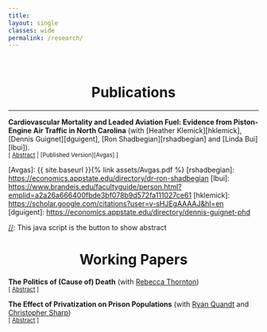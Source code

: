 ```yaml
---
title: 
layout: single
classes: wide
permalink: /research/
---
```

<br/> 


# <center> Publications </center>
- - -

**Cardiovascular Mortality and Leaded Aviation Fuel: Evidence from Piston-Engine Air Traffic in North
Carolina** (with [Heather Klemick][hklemick], [Dennis Guignet][dguigent], [Ron Shadbegian][rshadbegian] and [Linda Bui][lbui]). <br/>
<small>[ <a href="#/" onclick="visib('avgas')">Abstract</a> | [Published Version][Avgas] ]</small>

<div id="avgas" style="display: none; text-align: justify; line-height: 1.2" ><small>
Leaded fuel used by piston-engine aircraft is the largest source of airborne lead emissions in the United States. Previous studies have found higher blood lead levels in children living near airports where leaded aviation fuel is used. However, little is known about the health effects on adults. This study is the first to examine the association between exposure to aircraft operations that use leaded aviation fuel and adult cardiovascular mortality. We estimated the association between annual piston-engine air traffic and cardiovascular mortality among adults age 65 and older near 40 North Carolina airports during 2000 to 2017. We used several strategies to minimize the potential for bias due to omitted variables and confounding from other health hazards at airports, including coarsened exact matching, location-specific intercepts, and adjustment for jet-engine and other air traffic that does not use leaded fuel. Our findings are mixed but suggestive of adverse effects. We found higher rates of cardiovascular mortality within a few kilometers downwind of single- and multi-runway airports, though these results are not always statistically significant. We also found significantly higher cardiovascular mortality rates within a few kilometers and downwind of singlerunway airports in years with more piston-engine air traffic. We did not consistently find a statistically significant association between cardiovascular mortality rates and piston-engine air traffic near multi-runway airports, where there was greater uncertainty in our measure of the distance between populations and aviation exposures. These results suggest that (i) reducing lead emissions from aviation could yield health benefits for adults, and (ii) more refined data are needed to obtain more precise estimates of these benefits. 
</small><br><br/></div>

[Avgas]: {{ site.baseurl }}{% link assets/Avgas.pdf %}
[rshadbegian]: https://economics.appstate.edu/directory/dr-ron-shadbegian
[lbui]: https://www.brandeis.edu/facultyguide/person.html?emplid=a2a26a666400fbde3bf078b9d572fa111027ce61
[hklemick]: https://scholar.google.com/citations?user=v-sHJEgAAAAJ&hl=en
[dguigent]: https://economics.appstate.edu/directory/dennis-guignet-phd

[//]: This java script is the button to show abstract
<script>
 function visib(id) {
  var x = document.getElementById(id);
  if (x.style.display === "block") {
    x.style.display = "none";
  } else {
    x.style.display = "block";
  }
}
</script>



# <center> Working Papers </center>

**The Politics of (Cause of) Death** (with [Rebecca Thornton][rthornton])<br/>
<small>[ <a href="#/" onclick="visib('coroner')">Abstract</a> ]</small>

<div id="coroner" style="display: none; text-align: justify; line-height: 1.2" ><small>
In 20 U.S. states, coroners—often without formal medical training—are elected along partisan lines, potentially introducing bias into vital statistics. Using a regression discontinuity design and a novel dataset of coroner elections (2006–2023) linked to county-level death records, we estimate the causal effect of a Democrat versus Republican coroner on politically sensitive causes of death, including opioids, COVID-19, and gunshot fatalities. Our sample includes only contested, partisan coroner elections. Preliminary results show no strong discontinuities in cause-specific mortality around the electoral threshold, though opioid and unknown causes exhibit greater variation under Democratic coroners.
</small><br><br/></div>

[rthornton]: https://www.rebeccathornton.net/


**The Effect of Privatization on Prison Populations** (with [Ryan Quandt][rquandt] and [Christopher Sharp][csharp])<br/>
<small>[ <a href="#/" onclick="visib('prison')">Abstract</a> ]</small>

<div id="prison" style="display: none; text-align: justify; line-height: 1.2" ><small>

</small><br><br/></div>

[rquandt]: https://www.linkedin.com/in/quandt-ryan-121746234
[csharp]: https://www.newberry.edu/faculty/details/sharp-christopher


[//]: # "<button onclick='visib(\"polariz\")' class='btn btn--inverse btn--small'>Abstract</button>"
